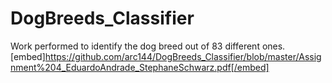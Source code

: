 # DogBreeds_Classifier
Work performed to identify the dog breed out of 83 different ones.
[embed]https://github.com/arc144/DogBreeds_Classifier/blob/master/Assignment%204_EduardoAndrade_StephaneSchwarz.pdf[/embed]
